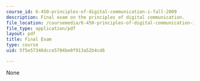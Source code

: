 ```yaml
---
course_id: 6-450-principles-of-digital-communication-i-fall-2009
description: Final exam on the principles of digital communication.
file_location: /coursemedia/6-450-principles-of-digital-communication-i-fall-2009/5f5e57346dcce5704be0f913a52b4cd6_MIT6_450F09_final.pdf
file_type: application/pdf
layout: pdf
title: Final Exam
type: course
uid: 5f5e57346dcce5704be0f913a52b4cd6

---
```

None